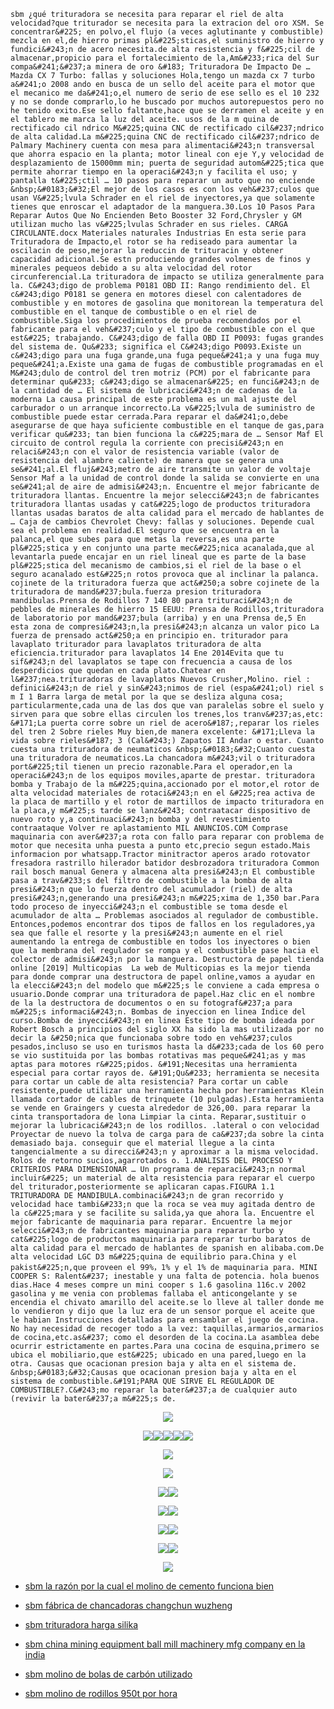 
```
sbm ¿qué trituradora se necesita para reparar el riel de alta velocidad?que triturador se necesita para la extracion del oro XSM. Se concentrar&#225; en polvo,el flujo (a veces aglutinante y combustible) mezcla en el,de hierro primas pl&#225;sticas,el suministro de hierro y fundici&#243;n de acero necesita.de alta resistencia y f&#225;cil de almacenar,propicio para el fortalecimiento de la,Am&#233;rica del Sur compa&#241;&#237;a minera de oro &#183; Trituradora De Impacto De … Mazda CX 7 Turbo: fallas y soluciones Hola,tengo un mazda cx 7 turbo a&#241;o 2008 ando en busca de un sello del aceite para el motor que el mecanico me da&#241;o,el numero de serio de ese sello es el 10 232 y no se donde comprarlo,lo he buscado por muchos autorepuestos pero no he tenido exito.Ese sello faltante,hace que se derramen el aceite y en el tablero me marca la luz del aceite. usos de la m quina de rectificado cil ndrico M&#225;quina CNC de rectificado cil&#237;ndrico de alta calidad.La m&#225;quina CNC de rectificado cil&#237;ndrico de Palmary Machinery cuenta con mesa para alimentaci&#243;n transversal que ahorra espacio en la planta; motor lineal con eje Y,y velocidad de desplazamiento de 15000mm min; puerta de seguridad autom&#225;tica que permite ahorrar tiempo en la operaci&#243;n y facilita el uso; y pantalla t&#225;ctil … 10 pasos para reparar un auto que no enciende &nbsp;&#0183;&#32;El mejor de los casos es con los veh&#237;culos que usan V&#225;lvula Schrader en el riel de inyectores,ya que solamente tienes que enroscar el adaptador de la manguera.30.Los 10 Pasos Para Reparar Autos Que No Encienden Beto Booster 32 Ford,Chrysler y GM utilizan mucho las v&#225;lvulas Schrader en sus rieles. CARGA CIRCULANTE.docx Materiales naturales Industrias En esta serie para Trituradora de Impacto,el rotor se ha rediseado para aumentar la oscilacin de peso,mejorar la reduccin de trituracin y obtener capacidad adicional.Se estn produciendo grandes volmenes de finos y minerales pequeos debido a su alta velocidad del rotor circunferencial.La trituradora de impacto se utiliza generalmente para la. C&#243;digo de problema P0181 OBD II: Rango rendimiento del. El c&#243;digo P0181 se genera en motores diesel con calentadores de combustible y en motores de gasolina que monitorean la temperatura del combustible en el tanque de combustible o en el riel de combustible.Siga los procedimientos de prueba recomendados por el fabricante para el veh&#237;culo y el tipo de combustible con el que est&#225; trabajando. C&#243;digo de falla OBD II P0093: fugas grandes del sistema de. Qu&#233; significa el C&#243;digo P0093.Existe un c&#243;digo para una fuga grande,una fuga peque&#241;a y una fuga muy peque&#241;a.Existe una gama de fugas de combustible programadas en el M&#243;dulo de control del tren motriz (PCM) por el fabricante para determinar qu&#233; c&#243;digo se almacenar&#225; en funci&#243;n de la cantidad de … El sistema de lubricaci&#243;n de cadenas de la moderna La causa principal de este problema es un mal ajuste del carburador o un arranque incorrecto.La v&#225;lvula de suministro de combustible puede estar cerrada.Para reparar el da&#241;o,debe asegurarse de que haya suficiente combustible en el tanque de gas,para verificar qu&#233; tan bien funciona la c&#225;mara de … Sensor Maf El circuito de control regula la corriente con precisi&#243;n en relaci&#243;n con el valor de resistencia variable (valor de resistencia del alambre caliente) de manera que se genera una se&#241;al.El fluj&#243;metro de aire transmite un valor de voltaje Sensor Maf a la unidad de control donde la salida se convierte en una se&#241;al de aire de admisi&#243;n. Encuentre el mejor fabricante de trituradora llantas. Encuentre la mejor selecci&#243;n de fabricantes trituradora llantas usadas y cat&#225;logo de productos trituradora llantas usadas baratos de alta calidad para el mercado de hablantes de … Caja de cambios Chevrolet Chevy: fallas y soluciones. Depende cual sea el problema en realidad.El seguro que se encuentra en la palanca,el que subes para que metas la reversa,es una parte pl&#225;stica y en conjunto una parte mec&#225;nica acanalada,que al levantarla puede encajar en un riel lineal que es parte de la base pl&#225;stica del mecanismo de cambios,si el riel de la base o el seguro acanalado est&#225;n rotos provoca que al inclinar la palanca. cojinete de la trituradora fuerza que act&#250;a sobre cojinete de la trituradora de mand&#237;bula.fuerza presion trituradora mandibulas.Prensa de Rodillos 7 140 80 para trituraci&#243;n de pebbles de minerales de hierro 15 EEUU: Prensa de Rodillos,trituradora de laboratorio por mand&#237;bula (arriba) y en una Prensa de,5 En esta zona de compresi&#243;n,la presi&#243;n alcanza un valor pico La fuerza de prensado act&#250;a en principio en. triturador para lavaplato triturador para lavaplatos trituradora de alta eficiencia.triturador para lavaplatos 14 Ene 2014Evita que tu sif&#243;n del lavaplatos se tape con frecuencia a causa de los desperdicios que quedan en cada plato.Chatear en l&#237;nea.trituradoras de lavaplatos Nuevos Crusher,Molino. riel : definici&#243;n de riel y sin&#243;nimos de riel (espa&#241;ol) riel s m I 1 Barra larga de metal por la que se desliza alguna cosa; particularmente,cada una de las dos que van paralelas sobre el suelo y sirven para que sobre ellas circulen los trenes,los tranv&#237;as,etc: &#171;La puerta corre sobre un riel de acero&#187;,reparar los rieles del tren 2 Sobre rieles Muy bien,de manera excelente: &#171;Lleva la vida sobre rieles&#187; 3 (Cal&#243;) Zapatos II Andar o estar. Cuanto cuesta una trituradora de neumaticos &nbsp;&#0183;&#32;Cuanto cuesta una trituradora de neumaticos.La chancadora m&#243;vil o trituradora port&#225;til tienen un precio razonable.Para el operador,en la operaci&#243;n de los equipos moviles,aparte de prestar. trituradora bomba y Trabajo de la m&#225;quina,accionado por el motor,el rotor de alta velocidad materiales de rotaci&#243;n en el &#225;rea activa de la placa de martillo y el rotor de martillos de impacto trituradora en la placa,y m&#225;s tarde se lanz&#243; contraatacar dispositivo de nuevo roto y,a continuaci&#243;n bomba y del revestimiento contraataque Volver re aplastamiento MIL ANUNCIOS.COM Comprase maquinaria con aver&#237;a rota con fallo para reparar con problema de motor que necesita unha puesta a punto etc,precio segun estado.Mais informacion por whatsapp.Tractor minitractor aperos arado rotovator fresadora rastrillo hilerador batidor desbrozadora trituradora Common rail bosch manual Genera y almacena alta presi&#243;n El combustible pasa a trav&#233;s del filtro de combustible a la bomba de alta presi&#243;n que lo fuerza dentro del acumulador (riel) de alta presi&#243;n,generando una presi&#243;n m&#225;xima de 1,350 bar.Para todo proceso de inyecci&#243;n el combustible se toma desde el acumulador de alta … Problemas asociados al regulador de combustible. Entonces,podemos encontrar dos tipos de fallos en los reguladores,ya sea que falle el resorte y la presi&#243;n aumente en el riel aumentando la entrega de combustible en todos los inyectores o bien que la membrana del regulador se rompa y el combustible pase hacia el colector de admisi&#243;n por la manguera. Destructora de papel tienda online [2019] ️Multicopias ️ La web de Multicopias es la mejor tienda para donde comprar una destructora de papel online,vamos a ayudar en la elecci&#243;n del modelo que m&#225;s le conviene a cada empresa o usuario.Donde comprar una trituradora de papel.Haz clic en el nombre de la la destructora de documentos o en su fotograf&#237;a para m&#225;s informaci&#243;n. Bombas de inyeccion en linea Indice del curso.Bomba de inyecci&#243;n en linea Este tipo de bomba ideada por Robert Bosch a principios del siglo XX ha sido la mas utilizada por no decir la &#250;nica que funcionaba sobre todo en veh&#237;culos pesados,incluso se uso en turismos hasta la d&#233;cada de los 60 pero se vio sustituida por las bombas rotativas mas peque&#241;as y mas aptas para motores r&#225;pidos. &#191;Necesitas una herramienta especial para cortar rayos de. &#191;Qu&#233; herramienta se necesita para cortar un cable de alta resistencia? Para cortar un cable resistente,puede utilizar una herramienta hecha por herramientas Klein llamada cortador de cables de trinquete (10 pulgadas).Esta herramienta se vende en Graingers y cuesta alrededor de 326,00. para reparar la cinta transportadora de lona Limpiar la cinta. Reparar,sustituir o mejorar la lubricaci&#243;n de los rodillos. .lateral o con velocidad Proyectar de nuevo la tolva de carga para de ca&#237;da sobre la cinta demasiado baja. conseguir que el material llegue a la cinta tangencialmente a su direcci&#243;n y aproximar a la misma velocidad. Rolos de retorno sucios,agarrotados o. 1.ANALISIS DEL PROCESO Y CRITERIOS PARA DIMENSIONAR … Un programa de reparaci&#243;n normal incluir&#225; un material de alta resistencia para reparar el cuerpo del triturador,posteriormente se aplicaran capas.FIGURA 1.1 TRITURADORA DE MANDIBULA.combinaci&#243;n de gran recorrido y velocidad hace tambi&#233;n que la roca se vea muy agitada dentro de la c&#225;mara y se facilite su salida,ya que ahora la. Encuentre el mejor fabricante de maquinaria para reparar. Encuentre la mejor selecci&#243;n de fabricantes maquinaria para reparar turbo y cat&#225;logo de productos maquinaria para reparar turbo baratos de alta calidad para el mercado de hablantes de spanish en alibaba.com.De alta velocidad LGC D3 m&#225;quina de equilibrio para.China y el pakist&#225;n,que proveen el 99%，1% y el 1% de maquinaria para. MINI COOPER S: Ralent&#237; inestable y una falta de potencia. hola buenos dias.Hace 4 meses compre un mini cooper s 1.6 gasolina 116c.v 2002 gasolina y me venia con problemas fallaba el anticongelante y se encendia el chivato amarillo del aceite.se lo lleve al taller donde me lo vendieron y dijo que la luz era de un sensor porque el aceite que le habian Instrucciones detalladas para ensamblar el juego de cocina. No hay necesidad de recoger todo a la vez: taquillas,armarios,armarios de cocina,etc.as&#237; como el desorden de la cocina.La asamblea debe ocurrir estrictamente en partes.Para una cocina de esquina,primero se ubica el mobiliario,que est&#225; ubicado en una pared,luego en la otra. Causas que ocacionan presion baja y alta en el sistema de. &nbsp;&#0183;&#32;Causas que ocacionan presion baja y alta en el sistema de combustible.&#191;PARA QUE SIRVE EL REGULADOR DE COMBUSTIBLE?.C&#243;mo reparar la bater&#237;a de cualquier auto (revivir la bater&#237;a m&#225;s de. 
```

<div align="center">

<a href="https://es-crusher.shibang-china.com/github&k=sbm+%C2%BFqu%C3%A9+trituradora+se+necesita+para+reparar+el+riel+de+alta+velocidad%3F"><img src="https://static.shibang-china.com/es/crusher/logo.jpg"></a>

<a href="https://es-crusher.shibang-china.com/github&k=sbm+%C2%BFqu%C3%A9+trituradora+se+necesita+para+reparar+el+riel+de+alta+velocidad%3F"><img src="https://static.shibang-china.com/es/crusher/index.jpg"></a><a href="https://es-crusher.shibang-china.com/material.htmlgithub&k=sbm+%C2%BFqu%C3%A9+trituradora+se+necesita+para+reparar+el+riel+de+alta+velocidad%3F"><img src="https://static.shibang-china.com/es/crusher/material.jpg"></a><a href="https://es-crusher.shibang-china.com/application.htmlgithub&k=sbm+%C2%BFqu%C3%A9+trituradora+se+necesita+para+reparar+el+riel+de+alta+velocidad%3F"><img src="https://static.shibang-china.com/es/crusher/application.jpg"></a><a href="https://es-crusher.shibang-china.com/aboutus.htmlgithub&k=sbm+%C2%BFqu%C3%A9+trituradora+se+necesita+para+reparar+el+riel+de+alta+velocidad%3F"><img src="https://static.shibang-china.com/es/crusher/aboutus.jpg"></a><a href="https://es-crusher.shibang-china.com/contact.htmlgithub&k=sbm+%C2%BFqu%C3%A9+trituradora+se+necesita+para+reparar+el+riel+de+alta+velocidad%3F"><img src="https://static.shibang-china.com/es/crusher/contact.jpg"></a>

<a href="https://es-crusher.shibang-china.com/github&k=sbm+%C2%BFqu%C3%A9+trituradora+se+necesita+para+reparar+el+riel+de+alta+velocidad%3F"><img src="https://static.shibang-china.com/es/crusher/banner.jpg"></a>

<a href="https://swt.shibang-china.com/github&k=sbm+%C2%BFqu%C3%A9+trituradora+se+necesita+para+reparar+el+riel+de+alta+velocidad%3F"><img src="https://static.shibang-china.com/es/crusher/text.jpg"></a>

<a href="https://swt.shibang-china.com/github&k=sbm+%C2%BFqu%C3%A9+trituradora+se+necesita+para+reparar+el+riel+de+alta+velocidad%3F"><img src="https://static.shibang-china.com/es/crusher/chat.jpg"></a><a href="https://es-crusher.shibang-china.com/contact.htmlgithub&k=sbm+%C2%BFqu%C3%A9+trituradora+se+necesita+para+reparar+el+riel+de+alta+velocidad%3F"><img src="https://static.shibang-china.com/es/crusher/message.jpg"></a>

<a href="https://es-crusher.shibang-china.com/products/pe.htmlgithub&k=sbm+%C2%BFqu%C3%A9+trituradora+se+necesita+para+reparar+el+riel+de+alta+velocidad%3F"><img src="https://static.shibang-china.com/es/crusher/pe.jpg"></a><a href="https://es-crusher.shibang-china.com/products/pf.htmlgithub&k=sbm+%C2%BFqu%C3%A9+trituradora+se+necesita+para+reparar+el+riel+de+alta+velocidad%3F"><img src="https://static.shibang-china.com/es/crusher/pf.jpg"></a>

<a href="https://es-crusher.shibang-china.com/products/hpt.htmlgithub&k=sbm+%C2%BFqu%C3%A9+trituradora+se+necesita+para+reparar+el+riel+de+alta+velocidad%3F"><img src="https://static.shibang-china.com/es/crusher/hpt.jpg"></a><a href="https://es-crusher.shibang-china.com/products/vsi.htmlgithub&k=sbm+%C2%BFqu%C3%A9+trituradora+se+necesita+para+reparar+el+riel+de+alta+velocidad%3F"><img src="https://static.shibang-china.com/es/crusher/vsi.jpg"></a>

<a href="https://es-crusher.shibang-china.com/products/klv.htmlgithub&k=sbm+%C2%BFqu%C3%A9+trituradora+se+necesita+para+reparar+el+riel+de+alta+velocidad%3F"><img src="https://static.shibang-china.com/es/crusher/klv.jpg"></a><a href="https://es-crusher.shibang-china.com/products/portable.htmlgithub&k=sbm+%C2%BFqu%C3%A9+trituradora+se+necesita+para+reparar+el+riel+de+alta+velocidad%3F"><img src="https://static.shibang-china.com/es/crusher/portable.jpg"></a>

<a href="https://swt.shibang-china.com/github&k=sbm+%C2%BFqu%C3%A9+trituradora+se+necesita+para+reparar+el+riel+de+alta+velocidad%3F"><img src="https://static.shibang-china.com/es/crusher/case.jpg"></a>

</div>


* [sbm la razón por la cual el molino de cemento funciona bien](sbm%20la%20raz%C3%B3n%20por%20la%20cual%20el%20molino%20de%20cemento%20funciona%20bien.md)

* [sbm fábrica de chancadoras changchun wuzheng](sbm%20f%C3%A1brica%20de%20chancadoras%20changchun%20wuzheng.md)

* [sbm trituradora harga silika](sbm%20trituradora%20harga%20silika.md)

* [sbm china mining equipment ball mill machinery mfg company en la india](sbm%20china%20mining%20equipment%20ball%20mill%20machinery%20mfg%20company%20en%20la%20india.md)

* [sbm molino de bolas de carbón utilizado](sbm%20molino%20de%20bolas%20de%20carb%C3%B3n%20utilizado.md)

* [sbm molino de rodillos 950t por hora](sbm%20molino%20de%20rodillos%20950t%20por%20hora.md)